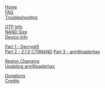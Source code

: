[Home](https://github.com/Plailect/Guide/wiki)    
[FAQ](https://github.com/Plailect/Guide/wiki/FAQ)    
[Troubleshooting](https://github.com/Plailect/Guide/wiki/Troubleshooting)   

[OTP Info](https://github.com/Plailect/Guide/wiki/OTP-Info)    
[NAND Size](https://github.com/Plailect/Guide/wiki/NAND-Size)    
[Device Info](https://github.com/Plailect/Guide/wiki/Device-Info)    


[Part 1 - Decrypt9](https://github.com/Plailect/Guide/wiki/Part-1-(Decrypt9))      
[Part 2 - 2.1.0 CTRNAND](https://github.com/Plailect/Guide/wiki/Part-2-(2.1.0-CTRNAND))    
[Part 3 - arm9loaderhax](https://github.com/Plailect/Guide/wiki/Part-3-(arm9loaderhax))     

[Region Changing](https://github.com/Plailect/Guide/wiki/Region-Changing)     
[Updating arm9loaderhax](https://github.com/Plailect/Guide/wiki/Updating-arm9loaderhax/)    

[Donations](https://github.com/Plailect/Guide/wiki/Donations)    
[Credits](https://github.com/Plailect/Guide/wiki/Credits)    
